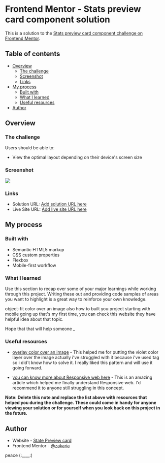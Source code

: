 # Frontend Mentor - Stats preview card component solution

This is a solution to the [Stats preview card component challenge on Frontend Mentor](https://www.frontendmentor.io/challenges/stats-preview-card-component-8JqbgoU62).  

## Table of contents

- [Overview](#overview)
  - [The challenge](#the-challenge)
  - [Screenshot](#screenshot)
  - [Links](#links)
- [My process](#my-process)
  - [Built with](#built-with)
  - [What I learned](#what-i-learned)
  - [Useful resources](#useful-resources)
- [Author](#author)

## Overview

### The challenge

Users should be able to:

- View the optimal layout depending on their device's screen size

### Screenshot

![](./desktop.jpg)



### Links

- Solution URL: [Add solution URL here](https://your-solution-url.com)
- Live Site URL: [Add live site URL here](https://your-live-site-url.com)

## My process

### Built with

- Semantic HTML5 markup
- CSS custom properties
- Flexbox
- Mobile-first workflow


### What I learned

Use this section to recap over some of your major learnings while working through this project. Writing these out and providing code samples of areas you want to highlight is a great way to reinforce your own knowledge.

object-fit
color over an image
also how to built you project starting with mobile going up that's my first time, you can check this website they have helpful idea about that topic.

Hope that that will help someone *_* 


### Useful resources

- [overlay color over an image](https://dev.to/ellen_dev/two-ways-to-achieve-an-image-colour-overlay-with-css-eio) - This helped me for putting the violet color layer over the image actually i've struggled with it because i've used <picture> tag so i did't know how to solve it. I really liked this pattern and will use it going forward.


- [you can know more about Responsive web here](https://web.dev/learn/design/) - This is an amazing article which helped me finally understand Responsive web. I'd recommend it to anyone still struggling in this concept.

**Note: Delete this note and replace the list above with resources that helped you during the challenge. These could come in handy for anyone viewing your solution or for yourself when you look back on this project in the future.**

## Author

- Website - [State Preview card](https://www.your-site.com)
- Frontend Mentor - [@zakaria](https://www.frontendmentor.io/profile/zakariae111)

peace (:____:)